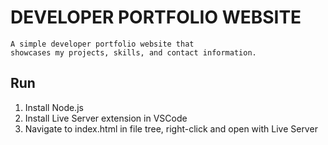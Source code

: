 # DEVELOPER PORTFOLIO WEBSITE

    A simple developer portfolio website that
    showcases my projects, skills, and contact information.

## Run

1. Install Node.js
1. Install Live Server extension in VSCode
1. Navigate to index.html in file tree, right-click and open with Live Server
